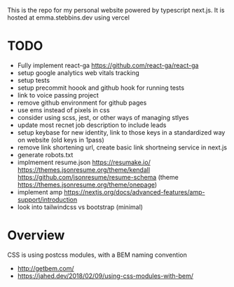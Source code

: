 This is the repo for my personal website powered by typescript next.js. It is hosted at emma.stebbins.dev using vercel

# TODO

- Fully implement react-ga https://github.com/react-ga/react-ga
- setup google analytics web vitals tracking
- setup tests
- setup precommit hoook and github hook for running tests
- link to voice passing project
- remove github environment for github pages
- use ems instead of pixels in css
- consider using scss, jest, or other ways of managing stlyes
- update most recnet job description to include leads
- setup keybase for new identity, link to those keys in a standardized way on website (old keys in 1pass)
- remove link shortening url, create basic link shortneing service in next.js
- generate robots.txt
- implmement resume.json https://resumake.io/ https://themes.jsonresume.org/theme/kendall https://github.com/jsonresume/resume-schema (theme https://themes.jsonresume.org/theme/onepage)
- implement amp https://nextjs.org/docs/advanced-features/amp-support/introduction
- look into tailwindcss vs bootstrap (minimal)

# Overview

CSS is using postcss modules, with a BEM naming convention

- http://getbem.com/
- https://jahed.dev/2018/02/09/using-css-modules-with-bem/
